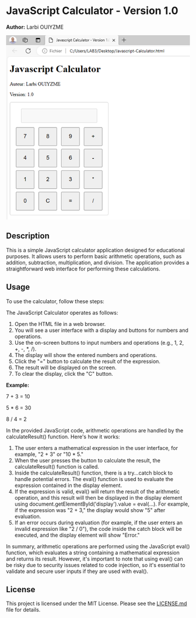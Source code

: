 # JavaScript Calculator - Version 1.0

**Author:** Larbi OUIYZME


![Calculator Screenshot](screenshot.png)

## Description
This is a simple JavaScript calculator application designed for educational purposes. It allows users to perform basic arithmetic operations, such as addition, subtraction, multiplication, and division. The application provides a straightforward web interface for performing these calculations.

## Usage
To use the calculator, follow these steps:

The JavaScript Calculator operates as follows:
1. Open the HTML file in a web browser.
2. You will see a user interface with a display and buttons for numbers and operations.
3. Use the on-screen buttons to input numbers and operations (e.g., 1, 2, +, -, *, /).
4. The display will show the entered numbers and operations.
5. Click the "=" button to calculate the result of the expression.
6. The result will be displayed on the screen.
7. To clear the display, click the "C" button.

**Example:**

7 + 3 = 10

5 * 6 = 30

8 / 4 = 2

In the provided JavaScript code, arithmetic operations are handled by the calculateResult() function. Here's how it works:
1. The user enters a mathematical expression in the user interface, for example, "2 + 3" or "10 * 5."
2. When the user presses the button to calculate the result, the calculateResult() function is called.
3. Inside the calculateResult() function, there is a try...catch block to handle potential errors. The eval() function is used to evaluate the expression contained in the display element.
4. If the expression is valid, eval() will return the result of the arithmetic operation, and this result will then be displayed in the display element using document.getElementById('display').value = eval(...). For example, if the expression was "2 + 3," the display would show "5" after evaluation.
5. If an error occurs during evaluation (for example, if the user enters an invalid expression like "2 / 0"), the code inside the catch block will be executed, and the display element will show "Error."

In summary, arithmetic operations are performed using the JavaScript eval() function, which evaluates a string containing a mathematical expression and returns its result. However, it's important to note that using eval() can be risky due to security issues related to code injection, so it's essential to validate and secure user inputs if they are used with eval().

## License
This project is licensed under the MIT License. Please see the [LICENSE.md](LICENSE.md) file for details.

